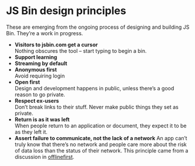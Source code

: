 # JS Bin design principles

These are emerging from the ongoing process of designing and building JS Bin. They’re a work in progress.

- **Visitors to jsbin.com get a cursor**  
  Nothing obscures the tool – start typing to begin a bin.
- **Support learning**
- **Streaming by default**
- **Anonymous first**  
  Avoid requiring login
- **Open first**  
  Design and development happens in public, unless there’s a good reason to go private.
- **Respect ex-users**  
  Don’t break links to their stuff.
  Never make public things they set as private.
- **Return is as it was left**  
  When people return to an application or document, they expect it to be as they left it.
- **Assert failure to communicate, not the lack of a network**
  An app can’t truly know that there’s no network and people care more about the risk of data loss than the status of their network. This principle came from a discussion in [offlinefirst](https://github.com/offlinefirst/research/issues/10#issuecomment-34654691).
